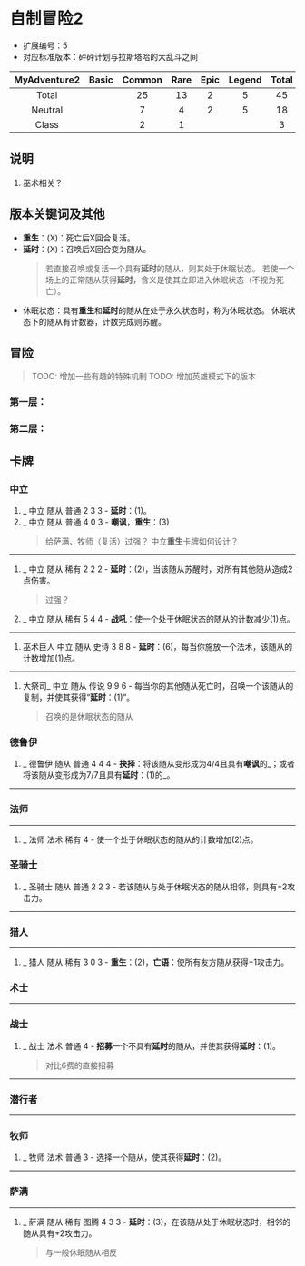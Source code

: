 # 自制冒险2

* 扩展编号：5
* 对应标准版本：砰砰计划与拉斯塔哈的大乱斗之间

|MyAdventure2|Basic  |Common |Rare   |Epic   |Legend |Total  |
|:----------:|:-----:|:-----:|:-----:|:-----:|:-----:|:-----:|
|Total       |       |25     |13     |2      |5      |45     |
|Neutral     |       |7      |4      |2      |5      |18     |
|Class       |       |2      |1      |       |       |3      |

## 说明

1. 巫术相关？

## 版本关键词及其他

- **重生**：(X)：死亡后X回合复活。
- **延时**：(X)：召唤后X回合变为随从。
    > 若直接召唤或复活一个具有**延时**的随从，则其处于休眠状态。
    > 若使一个场上的正常随从获得**延时**，含义是使其立即进入休眠状态（不视为死亡）。
- 休眠状态：具有**重生**和**延时**的随从在处于永久状态时，称为休眠状态。
    休眠状态下的随从有计数器，计数完成则苏醒。


## 冒险

> TODO: 增加一些有趣的特殊机制
> TODO: 增加英雄模式下的版本

### 第一层：

### 第二层：


## 卡牌

### 中立

1. _ 中立 随从 普通 2 3 3 - **延时**：(1)。
1. _ 中立 随从 普通 4 0 3 - **嘲讽**，**重生**：(3)
    > 给萨满、牧师（复活）过强？
    > 中立**重生**卡牌如何设计？

------

1. _ 中立 随从 稀有 2 2 2 - **延时**：(2)，当该随从苏醒时，对所有其他随从造成2点伤害。
    > 过强？
1. _ 中立 随从 稀有 5 4 4 - **战吼**：使一个处于休眠状态的随从的计数减少(1)点。

------

1. 巫术巨人 中立 随从 史诗 3 8 8 - **延时**：(6)，每当你施放一个法术，该随从的计数增加(1)点。

------

1. 大祭司_ 中立 随从 传说 9 9 6 - 每当你的其他随从死亡时，召唤一个该随从的复制，并使其获得“**延时**：(1)”。
    > 召唤的是休眠状态的随从

### 德鲁伊

1. _ 德鲁伊 随从 普通 4 4 4 - **抉择**：将该随从变形成为4/4且具有**嘲讽**的_；或者将该随从变形成为7/7且具有**延时**：(1)的_。

------

### 法师

------

1. _ 法师 法术 稀有 4 - 使一个处于休眠状态的随从的计数增加(2)点。

### 圣骑士

1. _ 圣骑士 随从 普通 2 2 3 - 若该随从与处于休眠状态的随从相邻，则具有+2攻击力。

------

### 猎人

------

1. _ 猎人 随从 稀有 3 0 3 - **重生**：(2)，**亡语**：使所有友方随从获得+1攻击力。

### 术士

------

### 战士

1. _ 战士 法术 普通 4 - **招募**一个不具有**延时**的随从，并使其获得**延时**：(1)。
    > 对比6费的直接招募

------

### 潜行者

------

### 牧师

1. _ 牧师 法术 普通 3 - 选择一个随从，使其获得**延时**：(2)。

------

### 萨满

------

1. _ 萨满 随从 稀有 图腾 4 3 3 - **延时**：(3)，在该随从处于休眠状态时，相邻的随从具有+2攻击力。
    > 与一般休眠随从相反